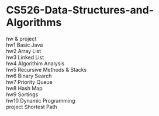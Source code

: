 # CS526-Data-Structures-and-Algorithms
hw &amp; project  
hw1 Basic Java  
hw2 Array List  
hw3 Linked List  
hw4 Algorithim Analysis  
hw5 Recursive Methods &amp; Stacks  
hw6 Binary Search  
hw7 Priority Queue  
hw8 Hash Map  
hw9 Sortings  
hw10 Dynamic Programming  
project Shortest Path  
